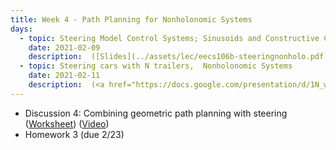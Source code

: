 ```yaml
---
title: Week 4 - Path Planning for Nonholonomic Systems
days:
  - topic: Steering Model Control Systems; Sinusoids and Constructive Controllability
    date: 2021-02-09
    description:  ([Slides](../assets/lec/eecs106b-steeringnonholo.pdf)) (<a href="https://youtu.be/BSzJxBv_d_0">Video</a>) ([Scribe Notes](../assets/scribe/scribe_lec7.pdf)) <br /> Reading - MLS Chapter 8
  - topic: Steering cars with N trailers,  Nonholonomic Systems
    date: 2021-02-11
    description:  (<a href="https://docs.google.com/presentation/d/1N_wgW-63jIfJASFOjpP0YWBmpCKUS-kfwuxPWsJp7tM/edit?usp=sharing">Slides</a>) (Video) (Scribe Notes) <br /> Reading - MLS
---
```


- Discussion 4: Combining geometric path planning with steering ([Worksheet](../assets/discussions/106B_Dis_4_Worksheet.pdf)) (<a href="https://youtu.be/r2MamKIvy_M">Video</a>)
- Homework 3 (due 2/23)